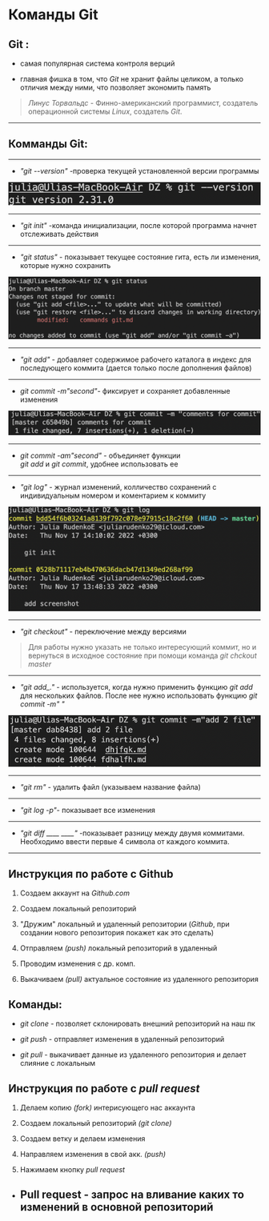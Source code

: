 # Команды Git

## Git : ##
* самая популярная система контроля верций 

* главная фишка в том, что *Git* не хранит файлы целиком, а только отличия между ними, что позволяет экономить память

>  *Линус Торвальдс -*  Финно-американский программист, создатель операционной системы *Linux*, создатель *Git*.
________

## Комманды Git: ##
-------
* *"git --version"* -проверка текущей установленной версии программы

![Img1](git1.png)

-------------
* *"git init"* -команда инициализации, после которой программа начнет отслеживать действия
--------
* *"git status"* - показывает текущее состояние гита, есть ли изменения, которые нужно сохранить 

![Img2](git2.png) 

-------

* *"git add"* - добавляет содержимое рабочего каталога в индекс для последующего коммита (дается только после дополнения файлов)


*** 

* *git commit -m"second"*- фиксирует и сохраняет добавленные изменения

![Img4](git_commit.png)
_______

* *git commit -am"second"* - объединяет функции          
*git add* и *git commit*, удобнее использовать ее
-------
  
  * *"git log"* - журнал изменений, колличество сохранений с индивидуальным номером и коментарием к коммиту

  ![Img5](git_log.png)
  _________

* *"git checkout"* -  переключение между версиями

>Для работы нужно указать не только интересующий коммит, но и вернуться в исходное состояние при помощи команда *git chckout master* 
----------
* *"git add_."* - используется, когда нужно применить функцию *git add* для нескольких файлов. После нее нужно использовать функцию *git commit -m" "*

![Img5](git_add..png)

-----------
* *"git rm"* - удалить файл (указываем название файла)
--------
* *"git log -p"*- показывает все изменения
---------
* *"git diff ____ ____"* -показывает разницу между двумя коммитами. Необходимо ввести первые 4 символа от каждого коммита.
_________

## Инструкция по работе с Github

1. Создаем аккаунт на *Github.com*

2. Создаем локальный репозиторий

3. "Дружим" локальный и удаленный репозитории (*Github*, при создании нового репозитория покажет как это сделать)

4. Отправляем *(push)* локальный репозиторий в удаленный

5. Проводим изменения с др. комп.

6. Выкачиваем *(pull)* актуальное состояние из удаленного репозитория

## Команды:
 
* *git clone* - позволяет склонировать  внешний репозиторий на наш пк

* *git push* - отправляет изменения в удаленный репозиторий

* *git pull* - выкачивает данные из удаленного репозитория и делает слияние с локальным

## Инструкция по работе с *pull request*

1. Делаем копию *(fork)* интерисующего нас аккаунта

2. Создаем локальный репозиторий *(git clone)*

3. Создаем ветку и делаем изменения 

4. Направляем изменения в свой акк. *(push)*

5. Нажимаем кнопку *pull request*

* ## Pull request - запрос на вливание каких то изменений в основной репозиторий


